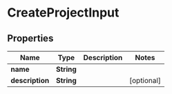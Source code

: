 # CreateProjectInput

## Properties

| Name            | Type       | Description | Notes      |
| --------------- | ---------- | ----------- | ---------- |
| **name**        | **String** |             |            |
| **description** | **String** |             | [optional] |
